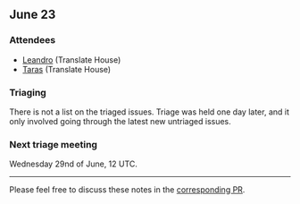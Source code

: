 ## June 23

### Attendees

* [Leandro](https://github.com/unho) (Translate House)
* [Taras](https://github.com/ta2-1) (Translate House)

### Triaging

There is not a list on the triaged issues. Triage was held one day later, and
it only involved going through the latest new untriaged issues.


### Next triage meeting

Wednesday 29nd of June, 12 UTC.

----

Please feel free to discuss these notes in the 
[corresponding PR](https://github.com/translate/core-notes/pull/5).
